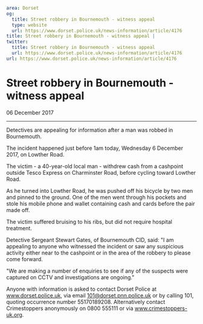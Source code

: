 ```yaml
area: Dorset
og:
  title: Street robbery in Bournemouth - witness appeal
  type: website
  url: https://www.dorset.police.uk/news-information/article/4176
title: Street robbery in Bournemouth - witness appeal |
twitter:
  title: Street robbery in Bournemouth - witness appeal
  url: https://www.dorset.police.uk/news-information/article/4176
url: https://www.dorset.police.uk/news-information/article/4176
```

# Street robbery in Bournemouth - witness appeal

06 December 2017

* * *

Detectives are appealing for information after a man was robbed in Bournemouth.

The incident happened just before 1am today, Wednesday 6 December 2017, on Lowther Road.

The victim - a 40-year-old local man - withdrew cash from a cashpoint outside Tesco Express on Charminster Road, before cycling toward Lowther Road.

As he turned into Lowther Road, he was pushed off his bicycle by two men and pinned to the ground. One of the men went through his pockets and stole his mobile phone and wallet containing cash and cards before the pair made off.

The victim suffered bruising to his ribs, but did not require hospital treatment.

Detective Sergeant Stewart Gates, of Bournemouth CID, said: "I am appealing to anyone who witnessed the incident or saw any suspicious activity either near to the cashpoint or in the area of the robbery to please come forward.

"We are making a number of enquiries to see if any of the suspects were captured on CCTV and investigations are ongoing."

Anyone with information is asked to contact Dorset Police at www.dorset.police.uk, via email 101@dorset.pnn.police.uk or by calling 101, quoting occurrence number 55170189208. Alternatively contact Crimestoppers anonymously on 0800 555111 or via www.crimestoppers-uk.org.
